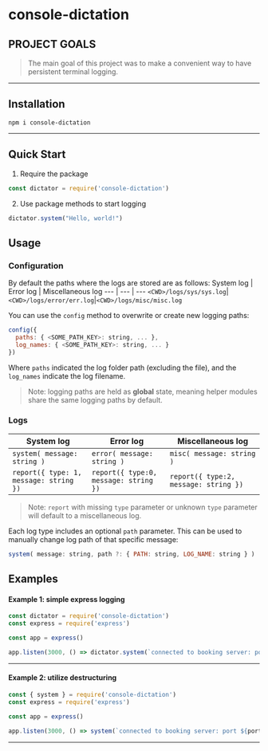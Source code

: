 # console-dictation

## PROJECT GOALS
> The main goal of this project was to make a convenient way to have persistent terminal logging.

- - -

## Installation
```
npm i console-dictation
```
- - -

## Quick Start

1. Require the package
```js
const dictator = require('console-dictation')
```

2. Use package methods to start logging
```js
dictator.system("Hello, world!")
```

## Usage

### Configuration

By default the paths where the logs are stored are as follows:
System log | Error log | Miscellaneous log
--- | --- | ---
`<CWD>/logs/sys/sys.log`|`<CWD>/logs/error/err.log`|`<CWD>/logs/misc/misc.log`

You can use the `config` method to overwrite or create new logging paths:

```js
config({ 
  paths: { <SOME_PATH_KEY>: string, ... }, 
  log_names: { <SOME_PATH_KEY>: string, ... } 
})
```

Where `paths` indicated the log folder path (excluding the file), and the `log_names` indicate the log filename.

>Note: logging paths are held as **global** state, meaning helper modules share the same logging paths by default.

### Logs
  
System log | Error log | Miscellaneous log
--- | --- | ---
`system( message: string )` | `error( message: string )` | `misc( message: string )`
`report({ type: 1, message: string })` | `report({ type:0, message: string })` |`report({ type:2, message: string })` |

> Note: `report` with missing `type` parameter or unknown `type` parameter will default to a miscellaneous log.

Each log type includes an optional `path` parameter. This can be used to manually change log path of that specific message:

```js
system( message: string, path ?: { PATH: string, LOG_NAME: string } )
```

## Examples

#### Example 1: simple express logging

```js
const dictator = require('console-dictation')
const express = require('express')

const app = express()

app.listen(3000, () => dictator.system(`connected to booking server: port ${port}`))
```
- - -

#### Example 2: utilize destructuring

```js
const { system } = require('console-dictation')
const express = require('express')

const app = express()

app.listen(3000, () => system(`connected to booking server: port ${port}`))
```
- - -
